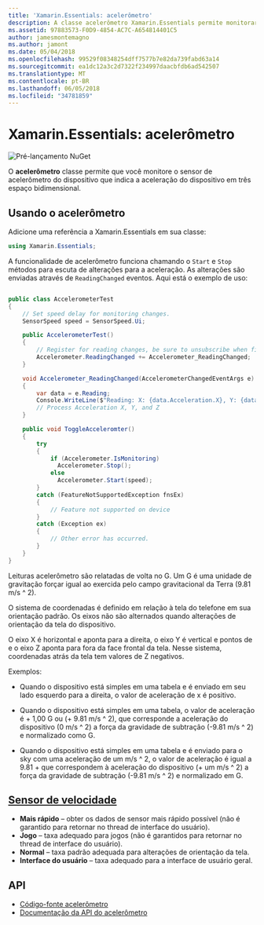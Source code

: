 ```yaml
---
title: 'Xamarin.Essentials: acelerômetro'
description: A classe acelerômetro Xamarin.Essentials permite monitorar sensor do acelerômetro do dispositivo, que indica a aceleração do dispositivo em três espaço bidimensional.
ms.assetid: 97883573-F0D9-4854-AC7C-A654814401C5
author: jamesmontemagno
ms.author: jamont
ms.date: 05/04/2018
ms.openlocfilehash: 99529f08348254dff7577b7e82da739fabd63a14
ms.sourcegitcommit: ea1dc12a3c2d7322f234997daacbfdb6ad542507
ms.translationtype: MT
ms.contentlocale: pt-BR
ms.lasthandoff: 06/05/2018
ms.locfileid: "34781859"
---
```

# <a name="xamarinessentials-accelerometer"></a>Xamarin.Essentials: acelerômetro

![Pré-lançamento NuGet](~/media/shared/pre-release.png)

O **acelerômetro** classe permite que você monitore o sensor de acelerômetro do dispositivo que indica a aceleração do dispositivo em três espaço bidimensional.

## <a name="using-accelerometer"></a>Usando o acelerômetro

Adicione uma referência a Xamarin.Essentials em sua classe:

```csharp
using Xamarin.Essentials;
```

A funcionalidade de acelerômetro funciona chamando o `Start` e `Stop` métodos para escuta de alterações para a aceleração. As alterações são enviadas através de `ReadingChanged` eventos. Aqui está o exemplo de uso:

```csharp

public class AccelerometerTest
{
    // Set speed delay for monitoring changes.
    SensorSpeed speed = SensorSpeed.Ui;

    public AccelerometerTest()
    {
        // Register for reading changes, be sure to unsubscribe when finished
        Accelerometer.ReadingChanged += Accelerometer_ReadingChanged;
    }

    void Accelerometer_ReadingChanged(AccelerometerChangedEventArgs e)
    {
        var data = e.Reading;
        Console.WriteLine($"Reading: X: {data.Acceleration.X}, Y: {data.Acceleration.Y}, Z: {data.Acceleration.Z}");
        // Process Acceleration X, Y, and Z
    }

    public void ToggleAcceleromter()
    {
        try
        {
            if (Accelerometer.IsMonitoring)
              Accelerometer.Stop();
            else
              Accelerometer.Start(speed);
        }
        catch (FeatureNotSupportedException fnsEx)
        {
            // Feature not supported on device
        }
        catch (Exception ex)
        {
            // Other error has occurred.
        }
    }
}
```

Leituras acelerômetro são relatadas de volta no G. Um G é uma unidade de gravitação forçar igual ao exercida pelo campo gravitacional da Terra (9.81 m/s ^ 2).

O sistema de coordenadas é definido em relação à tela do telefone em sua orientação padrão. Os eixos não são alternados quando alterações de orientação da tela do dispositivo.

O eixo X é horizontal e aponta para a direita, o eixo Y é vertical e pontos de e o eixo Z aponta para fora da face frontal da tela. Nesse sistema, coordenadas atrás da tela tem valores de Z negativos.

Exemplos:

* Quando o dispositivo está simples em uma tabela e é enviado em seu lado esquerdo para a direita, o valor de aceleração de x é positivo.

* Quando o dispositivo está simples em uma tabela, o valor de aceleração é + 1,00 G ou (+ 9.81 m/s ^ 2), que corresponde a aceleração do dispositivo (0 m/s ^ 2) a força da gravidade de subtração (-9.81 m/s ^ 2) e normalizado como G.

* Quando o dispositivo está simples em uma tabela e é enviado para o sky com uma aceleração de um m/s ^ 2, o valor de aceleração é igual a 9.81 + que correspondem à aceleração do dispositivo (+ um m/s ^ 2) a força da gravidade de subtração (-9.81 m/s ^ 2) e normalizado em G. 

## <a name="sensor-speedxrefxamarinessentialssensorspeed"></a>[Sensor de velocidade](xref:Xamarin.Essentials.SensorSpeed)

- **Mais rápido** – obter os dados de sensor mais rápido possível (não é garantido para retornar no thread de interface do usuário).
- **Jogo** – taxa adequado para jogos (não é garantidos para retornar no thread de interface do usuário).
- **Normal** – taxa padrão adequada para alterações de orientação da tela.
- **Interface do usuário** – taxa adequado para a interface de usuário geral.

## <a name="api"></a>API

- [Código-fonte acelerômetro](https://github.com/xamarin/Essentials/tree/master/Xamarin.Essentials/Accelerometer)
- [Documentação da API do acelerômetro](xref:Xamarin.Essentials.Accelerometer)
